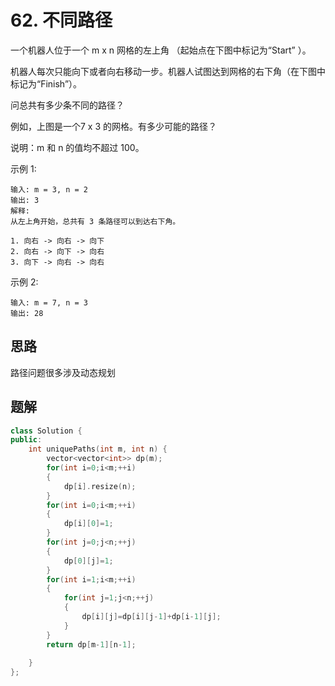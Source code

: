 # 62. 不同路径

一个机器人位于一个 m x n 网格的左上角 （起始点在下图中标记为“Start” ）。

机器人每次只能向下或者向右移动一步。机器人试图达到网格的右下角（在下图中标记为“Finish”）。

问总共有多少条不同的路径？

例如，上图是一个7 x 3 的网格。有多少可能的路径？

说明：m 和 n 的值均不超过 100。

示例 1:

```
输入: m = 3, n = 2
输出: 3
解释:
从左上角开始，总共有 3 条路径可以到达右下角。

1. 向右 -> 向右 -> 向下
2. 向右 -> 向下 -> 向右
3. 向下 -> 向右 -> 向右
```

示例 2:

```
输入: m = 7, n = 3
输出: 28
```



## 思路

路径问题很多涉及动态规划



## 题解

```c++
class Solution {
public:
    int uniquePaths(int m, int n) {
        vector<vector<int>> dp(m);
        for(int i=0;i<m;++i)
        {
            dp[i].resize(n);
        }
        for(int i=0;i<m;++i)
        {
            dp[i][0]=1;
        }
        for(int j=0;j<n;++j)
        {
            dp[0][j]=1;
        }
        for(int i=1;i<m;++i)
        {
            for(int j=1;j<n;++j)
            {
                dp[i][j]=dp[i][j-1]+dp[i-1][j];
            }
        }
        return dp[m-1][n-1];
        
    }
};
```


